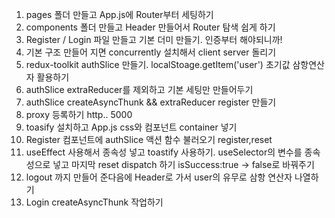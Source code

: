 1. pages 폴더 만들고 App.js에 Router부터 세팅하기
2. components 폴더 만들고 Header 만들어서 Router 탐색 쉽게 하기
3. Register / Login 파일 만들고 기본 더미 만들기. 인증부터 해야되니까!
4. 기본 구조 만들어 지면 concurrently 설치해서 client server 돌리기
5. redux-toolkit authSlice 만들기. localStoage.getItem('user') 초기값 삼항연산자 활용하기
6. authSlice extraReducer를 제외하고 기본 세팅만 만들어두기
7. authSlice createAsyncThunk && extraReducer register 만들기
8. proxy 등록하기 http.. 5000
9. toasify 설치하고 App.js css와 컴포넌트 container 넣기
10. Register 컴포넌트에 authSlice 액션 함수 불러오기 register,reset
11. useEffect 사용해서 종속성 넣고 toastify 사용하기.
    useSelector의 변수를 종속성으로 넣고 마지막 reset dispatch 하기 isSuccess:true -> false로 바꿔주기
12. logout 까지 만들어 준다음에 Header로 가서 user의 유무로 삼항 연산자 나열하기
13. Login createAsyncThunk 작업하기
